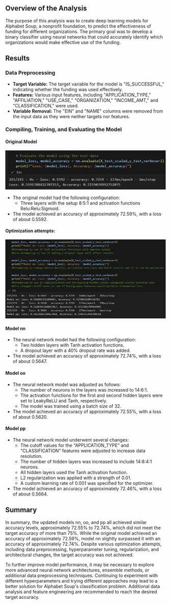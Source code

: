 ## Overview of the Analysis

The purpose of this analysis was to create deep learning models for Alphabet Soup, a nonprofit foundation, to predict the effectiveness of funding for different organizations. The primary goal was to develop a binary classifier using neural networks that could accurately identify which organizations would make effective use of the funding.

## Results

### Data Preprocessing

- **Target Variable:** The target variable for the model is "IS_SUCCESSFUL," indicating whether the funding was used effectively.
- **Features:** Various input features, including "APPLICATION_TYPE," "AFFILIATION," "USE_CASE," "ORGANIZATION," "INCOME_AMT," and "CLASSIFICATION," were used.
- **Variable Removal:** The "EIN" and "NAME" columns were removed from the input data as they were neither targets nor features.

### Compiling, Training, and Evaluating the Model

#### Original Model

![OriginalResults](Resources/InitialResults.png)

- The original model had the following configuration:
  - Three layers with the setup 8:5:1 and activation functions Relu:Relu:Sigmoid.
- The model achieved an accuracy of approximately 72.59%, with a loss of about 0.5592.

#### Optimization attempts:

![OptimizationResults](Resources/OptimizationResults.png)

#### Model nn

- The neural network model had the following configuration:
  - Two hidden layers with Tanh activation functions.
  - A dropout layer with a 40% dropout rate was added.
- The model achieved an accuracy of approximately 72.74%, with a loss of about 0.5647.

#### Model oo

- The neural network model was adjusted as follows:
  - The number of neurons in the layers was increased to 14:6:1.
  - The activation functions for the first and second hidden layers were set to LeakyReLU and Tanh, respectively.
  - The model was trained using a batch size of 32.
- The model achieved an accuracy of approximately 72.55%, with a loss of about 0.5620.

#### Model pp

- The neural network model underwent several changes:
  - The cutoff values for the "APPLICATION_TYPE" and "CLASSIFICATION" features were adjusted to increase data resolution.
  - The number of hidden layers was increased to include 14:8:4:1 neurons.
  - All hidden layers used the Tanh activation function.
  - L2 regularization was applied with a strength of 0.01.
  - A custom learning rate of 0.001 was specified for the optimizer.
- The model achieved an accuracy of approximately 72.46%, with a loss of about 0.5664.

## Summary

In summary, the updated models nn, oo, and pp all achieved similar accuracy levels, approximately 72.55% to 72.74%, which did not meet the target accuracy of more than 75%. While the original model achieved an accuracy of approximately 72.59%, model nn slightly surpassed it with an accuracy of approximately 72.74%. Despite various optimization attempts, including data preprocessing, hyperparameter tuning, regularization, and architectural changes, the target accuracy was not achieved.

To further improve model performance, it may be necessary to explore more advanced neural network architectures, ensemble methods, or additional data preprocessing techniques. Continuing to experiment with different hyperparameters and trying different approaches may lead to a better solution for Alphabet Soup's classification problem. Additional data analysis and feature engineering are recommended to reach the desired target accuracy.

